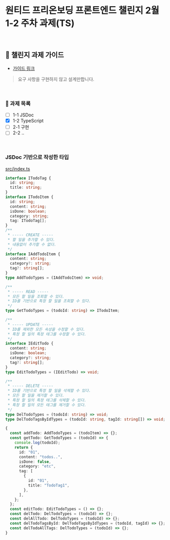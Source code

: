 # 원티드 프리온보딩 프론트엔드 챌린지 2월 1-2 주차 과제(TS)

<br/>

## 📕 챌린지 과제 가이드

- [가이드 링크](https://gist.github.com/pocojang/3c3d4470a3d2a978b5ebfb3f613e40fa)

> 요구 사항을 구현하지 않고 설계만합니다.

<br/>

### 📖 과제 목록

- [ ] 1-1 JSDoc
- [x] 1-2 TypeScript
- [ ] 2-1 구현
- [ ] 2-2 ..

<br>

### JSDoc 기반으로 작성한 타입

[src/index.ts](https://github.com/macjjuni/wanted-pre-onboarding-challenge-fe-ts/blob/week/1-2/src/index.ts)

```typescript
interface ITodoTag {
  id: string;
  title: string;
}
interface ITodoItem {
  id: string;
  content: string;
  isDone: boolean;
  category: string;
  tag: ITodoTag[];
}
/**
 * ----- CREATE -----
 * 할 일을 추가할 수 있다.
 * 내용없이 추가할 수 없다.
 */
interface IAddTodoItem {
  content: string;
  category?: string;
  tag?: string[];
}
type AddTodoTypes = (IAddTodoItem) => void;

/**
 * ----- READ -----
 * 모든 할 일을 조회할 수 있다.
 * ID를 기반으로 특정 할 일을 조회할 수 있다.
 */
type GetTodoTypes = (todoId: string) => ITodoItem;

/**
 * ----- UPDATE -----
 * ID를 제외한 모든 속성을 수정할 수 있다.
 * 특정 할 일의 특정 태그를 수정할 수 있다.
 */
interface IEditTodo {
  content: string;
  isDone: boolean;
  category?: string;
  tag?: string[];
}
type EditTodoTypes = (IEditTodo) => void;

/**
 * ----- DELETE -----
 * ID를 기반으로 특정 할 일을 삭제할 수 있다.
 * 모든 할 일을 제거할 수 있다.
 * 특정 할 일의 특정 태그를 삭제할 수 있다.
 * 특정 할 일의 모든 태그를 제거할 수 있다.
 */
type DelTodoTypes = (todoId: string) => void;
type DelTodoTagsByIdTypes = (todoId: string, tagId: string[]) => void;

{
  const addTodo: AddTodoTypes = (todoItem) => {};
  const getTodo: GetTodoTypes = (todoId) => {
    console.log(todoId);
    return {
      id: "01",
      content: "todos..",
      isDone: false,
      category: "etc",
      tag: [
        {
          id: "01",
          title: "TodoTag1",
        },
      ],
    };
  };
  const editTodo: EditTodoTypes = () => {};
  const delTodo: DelTodoTypes = (todoId) => {};
  const delAllTodo: DelTodoTypes = (todoId) => {};
  const delTodoTagsById: DelTodoTagsByIdTypes = (todoId, tagId) => {};
  const delTodoAllTags: DelTodoTypes = (todoId) => {};
}
```
